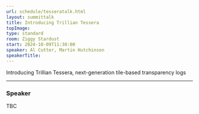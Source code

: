```yaml
---
url: schedule/tesseratalk.html
layout: summittalk
title: Introducing Trillian Tessera
topImage:
type: standard
room: Ziggy Stardust
start: 2024-10-09T11:30:00
speaker: Al Cutter, Martin Hutchinson
speakerTitle: 
---
```


<div class="font-google font-medium">


Introducing Trillian Tessera, next-generation tile-based transparency logs

---

### Speaker

TBC


</div>